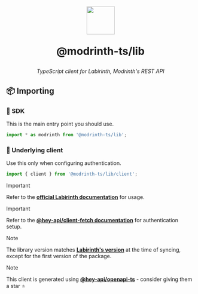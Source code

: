 <h1 align="center">
    <img src="https://github.com/modrinth-ts.png" width="75" height="auto">
    <p>@modrinth-ts/lib</p>
</h1>
<p align="center">
    <i>TypeScript client for Labirinth, Modrinth's REST API</i>
</p>

## 📦 Importing

### 🧩 SDK

This is the main entry point you should use.

```ts
import * as modrinth from '@modrinth-ts/lib';
```

### 🤝 Underlying client

Use this only when configuring authentication.

```ts
import { client } from '@modrinth-ts/lib/client';
```

> [!IMPORTANT]
> Refer to the [**official Labirinth documentation**](https://docs.modrinth.com/api/) for usage.

> [!IMPORTANT]
> Refer to the [**@hey-api/client-fetch documentation**](https://heyapi.dev/openapi-ts/clients/fetch#auth) for authentication setup.

> [!NOTE]  
> The library version matches [**Labirinth's version**](https://docs.modrinth.com/api/#overview) at the time of syncing, except for the first version of the package.

> [!NOTE]  
> This client is generated using [**@hey-api/openapi-ts**](https://github.com/hey-api/openapi-ts) - consider giving them a star ⭐